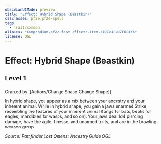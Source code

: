 ```yaml
---
obsidianUIMode: preview
title: "Effect: Hybrid Shape (Beastkin)"
cssclasses: pf2e,pf2e-spell
tags:
  - trait/common
aliases: "Compendium.pf2e.feat-effects.Item.qIOEe4kUN7FOBifb"
license: OGL
---
```

# Effect: Hybrid Shape (Beastkin)
## Level 1
### 






Granted by [[Actions/Change Shape|Change Shape]].

In hybrid shape, you appear as a mix between your ancestry and your inherent animal. While in hybrid shape, you gain a jaws unarmed Strike resembling the features of your inherent animal (fangs for bats, beaks for eagles, mandibles for wasps, and so on). Your jaws deal 1d4 piercing damage, have the agile, finesse, and unarmed traits, and are in the brawling weapon group.

*Source: Pathfinder Lost Omens: Ancestry Guide*
*OGL*